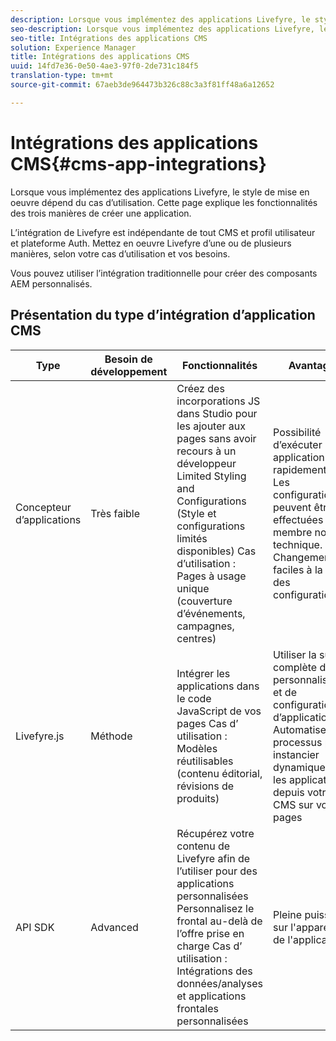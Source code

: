 ```yaml
---
description: Lorsque vous implémentez des applications Livefyre, le style de mise en oeuvre dépend du cas d’utilisation. Cette page explique les fonctionnalités des trois manières de créer une application.
seo-description: Lorsque vous implémentez des applications Livefyre, le style de mise en oeuvre dépend du cas d’utilisation. Cette page explique les fonctionnalités des trois manières de créer une application.
seo-title: Intégrations des applications CMS
solution: Experience Manager
title: Intégrations des applications CMS
uuid: 14fd7e36-0e50-4ae3-97f0-2de731c184f5
translation-type: tm+mt
source-git-commit: 67aeb3de964473b326c88c3a3f81ff48a6a12652

---
```



# Intégrations des applications CMS{#cms-app-integrations}

Lorsque vous implémentez des applications Livefyre, le style de mise en oeuvre dépend du cas d’utilisation. Cette page explique les fonctionnalités des trois manières de créer une application.

L’intégration de Livefyre est indépendante de tout CMS et profil utilisateur et plateforme Auth. Mettez en oeuvre Livefyre d’une ou de plusieurs manières, selon votre cas d’utilisation et vos besoins.

Vous pouvez utiliser l’intégration traditionnelle pour créer des composants AEM personnalisés.

## Présentation du type d’intégration d’application CMS

| Type | Besoin de développement | Fonctionnalités | Avantages | Limites |
|--- |--- |--- |--- |--- |
| Concepteur d’applications | Très faible | Créez des incorporations JS dans Studio pour les ajouter aux pages sans avoir recours à un développeur <br>Limited Styling and Configurations (Style et configurations </br>limités disponibles) Cas d’utilisation : Pages à usage unique (couverture d’événements, campagnes, centres) | Possibilité d’exécuter une application rapidement. <br>Les configurations peuvent être effectuées par un membre non technique. <br>Changements faciles à la volée des configurations | Création d’une application à l’aide de Livefyre Studio <br>non automatisée |
| Livefyre.js | Méthode | Intégrer les applications dans le code JavaScript de vos pages Cas d’ <br>utilisation : Modèles réutilisables (contenu éditorial, révisions de produits) | Utiliser la suite complète de personnalisations et de configurations d’application <br>Automatise le processus pour instancier dynamiquement les applications depuis votre CMS sur vos pages | Il faut un développeur dès le départ. |
| API SDK | Advanced | Récupérez votre contenu de Livefyre afin de l’utiliser pour des applications personnalisées <br>Personnalisez le frontal au-delà de l’offre prise en charge Cas d’ <br>utilisation : Intégrations des données/analyses et applications frontales personnalisées | Pleine puissance sur l'apparence de l'application | Nécessite un développement initial. <br>Un niveau plus élevé d'effort de développement pour implémenter. |
